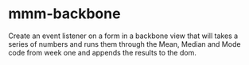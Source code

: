 mmm-backbone
==========================================================================================
Create an event listener on a form in a backbone view that will takes a series of numbers
and runs them through the Mean, Median and Mode code from week one and appends the results
to the dom.